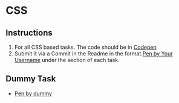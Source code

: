 # CSS

## Instructions

1. For all CSS based tasks. The code should be in [Codepen](https://codepen.io/)
2. Submit it via a Commit in the Readme in the format.[Pen by Your Username](link) under the section of each task.

## Dummy Task

- [Pen by dummy](https://codepen.io/)

